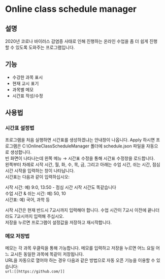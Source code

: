# Online class schedule manager
## 설명
2020년 코로나 바이러스 감염증 사태로 인해 진행하는 온라인 수업을 좀 더 쉽게 진행할 수 있도록 도와주는 프로그램입니다.
## 기능
* 수강한 과목 표시
* 현재 교시 표기
* 과목별 메모
* 시간표 작성/수정
## 사용법
### 시간표 설정법
프로그램을 처음 실행하면 시간표를 생성하겠냐는 안내창이 나옵니다. Apply 하시면 프로그램은 C:\OnlineClassScheduleManager 폴더에 schedule.json 파일을 자동으로 생성합니다. <br>
빈 화면이 나타나는데 왼쪽 메뉴 → 시간표 수정을 통해 시간표 수정창을 로드합니다. <br>
왼쪽부터 차례로 시작 시간, 월, 화, 수, 목, 금, 그리고 아래는 수업 시간, 쉬는 시간, 점심 시간 시작을 입력하는 창이 나타납니다. <br>
시간표는 다음과 같이 입력하십시오: <br>

시작 시간: 예) 9:0, 13:50 - 점심 시간 시작 시간도 똑같습니다 <br>
수업 시간 & 쉬는 시간: 예) 50, 10 <br>
시간표: 예) 국어, 과학 등 <br>

시작 시간은 현재 반드시 7교시까지 입력해야 합니다. 수업 시간이 7교시 이전에 끝나더라도 7교시까지 입력해 주십시오. <br>
저장을 누르면 프로그램이 설정값을 저장하고 재시작합니다.
### 메모 저장법
메모는 각 과목 우클릭을 통해 가능합니다. 메모를 입력하고 저장을 누르면 어느 요일 어느 교시든 동일한 과목에 똑같이 저장됩니다. <br>
URL을 자동으로 열어야 하는 경우 다음과 같은 방법으로 자동 오픈 기능을 이용할 수 있습니다: <br>
```url:[[https://github.com/]]```


